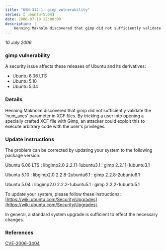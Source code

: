 ```yaml
---
title: "USN-312-1: gimp vulnerability"
series: [ ubuntu-5.04]
date: 2006-07-10 12:00:00
description: |
    Henning Makholm discovered that gimp did not sufficiently validate the &#39;num_axes&#39; parameter in XCF files. By tricking a user into opening a specially crafted XCF file with Gimp, an attacker could exploit this to execute arbitrary code with the user&#39;s privileges.
--- 
```

 
 

*10 July 2006*

### gimp vulnerability

A security issue affects these releases of Ubuntu and its derivatives:

* Ubuntu 6.06 LTS
* Ubuntu 5.10
* Ubuntu 5.04

### Details

Henning Makholm discovered that gimp did not sufficiently validate the &#39;num_axes&#39; parameter in XCF files. By tricking a user into opening a specially crafted XCF file with Gimp, an attacker could exploit this to execute arbitrary code with the user&#39;s privileges.

### Update instructions

The problem can be corrected by updating your system to the following package version:

Ubuntu 6.06 LTS
 : libgimp2.0 <span>2.2.11-1ubuntu3.1</span>
 : gimp <span>2.2.11-1ubuntu3.1</span>

Ubuntu 5.10
 : libgimp2.0 <span>2.2.8-2ubuntu6.1</span>
 : gimp <span>2.2.8-2ubuntu6.1</span>

Ubuntu 5.04
 : libgimp2.0 <span>2.2.2-1ubuntu5.1</span>
 : gimp <span>2.2.2-1ubuntu5.1</span>

To update your system, please follow these instructions: [https://wiki.ubuntu.com/Security/Upgrades](https://wiki.ubuntu.com/Security/Upgrades).

In general, a standard system upgrade is sufficient to effect the necessary changes.

### References

 
 [CVE-2006-3404](http://people.ubuntu.com/~ubuntu-security/cve/CVE-2006-3404)
 

